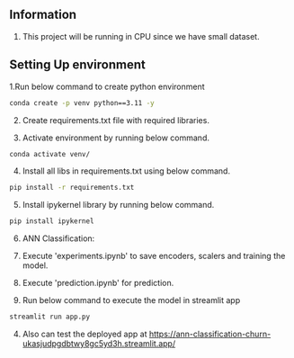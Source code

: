 ## Information

1. This project will be running in CPU since we have small dataset.

## Setting Up environment

1.Run below command to create python environment
 ```bash
conda create -p venv python==3.11 -y  
```

2. Create requirements.txt file with required libraries.

3. Activate environment by running below command.
 ```bash
conda activate venv/ 
```
4. Install all libs in requirements.txt using below command.
 ```bash
pip install -r requirements.txt
```

5. Install ipykernel library by running below command.
```bash
pip install ipykernel
```

6. ANN Classification:
  
 1. Execute 'experiments.ipynb' to save encoders, scalers and training the model.
 2. Execute 'prediction.ipynb' for prediction.
 3. Run below command to execute the model in streamlit app 
 ```bash
 streamlit run app.py
 ```
 4. Also can test the deployed app at https://ann-classification-churn-ukasjudpgdbtwy8gc5yd3h.streamlit.app/
